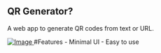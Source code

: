 ## QR Generator?

A web app to generate QR codes from text or URL.

<a href="https://rojansapkota.com.np/">
         <img alt="Image" src="https://image.thum.io/get/https://rojangamingyt.github.io/qr-generator/">
      </a>
#Features
- Minimal UI
- Easy to use
